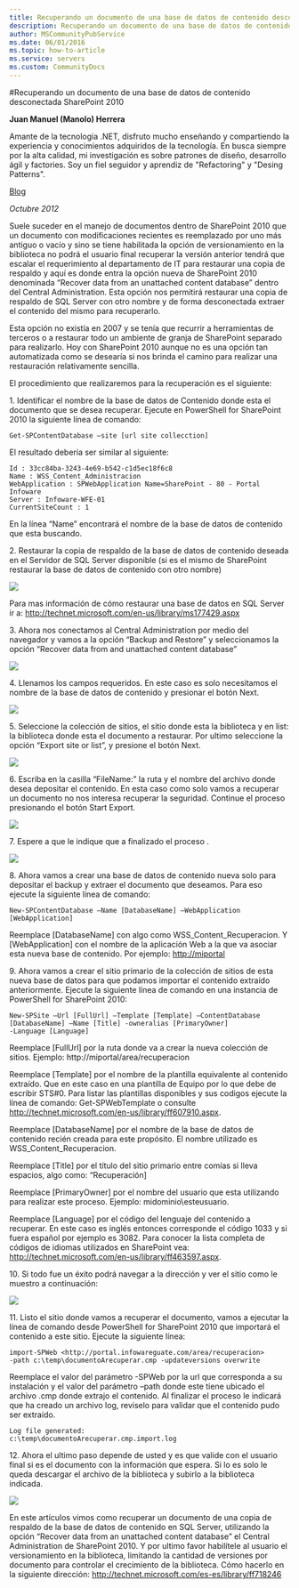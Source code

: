 ```yaml
---
title: Recuperando un documento de una base de datos de contenido desconectada SharePoint 2010
description: Recuperando un documento de una base de datos de contenido desconectada SharePoint 2010
author: MSCommunityPubService
ms.date: 06/01/2016
ms.topic: how-to-article
ms.service: servers
ms.custom: CommunityDocs
---
```






#Recuperando un documento de una base de datos de contenido desconectada SharePoint 2010

**Juan Manuel (Manolo) Herrera**

Amante de la tecnologia .NET, disfruto mucho enseñando y compartiendo la experiencia y conocimientos adquiridos de la tecnología.
En busca siempre por la alta calidad, mi investigación es sobre patrones de diseño, desarrollo ágil y factories. Soy un fiel seguidor y aprendiz de "Refactoring" y "Desing Patterns".

[Blog](http://jmhogua.blogspot.mx/)

*Octubre 2012*



Suele suceder en el manejo de documentos dentro de SharePoint 2010 que
un documento con modificaciones recientes es reemplazado por uno más
antiguo o vacío y sino se tiene habilitada la opción de versionamiento
en la biblioteca no podrá el usuario final recuperar la versión anterior
tendrá que escalar el requerimiento al departamento de IT para restaurar
una copia de respaldo y aquí es donde entra la opción nueva de
SharePoint 2010 denominada “Recover data from an unattached content
database” dentro del Central Administration. Esta opción nos permitirá
restaurar una copia de respaldo de SQL Server con otro nombre y de forma
desconectada extraer el contenido del mismo para recuperarlo.

Esta opción no existía en 2007 y se tenía que recurrir a herramientas de
terceros o a restaurar todo un ambiente de granja de SharePoint separado
para realizarlo. Hoy con SharePoint 2010 aunque no es una opción tan
automatizada como se desearía si nos brinda el camino para realizar una
restauración relativamente sencilla.

El procedimiento que realizaremos para la recuperación es el siguiente:

1\.  Identificar el nombre de la base de datos de Contenido donde esta el
    documento que se desea recuperar. Ejecute en PowerShell for
    SharePoint 2010 la siguiente línea de comando:

    Get-SPContentDatabase –site [url site collecction]

El resultado debería ser similar al siguiente:

    Id : 33cc84ba-3243-4e69-b542-c1d5ec18f6c8
    Name : WSS_Content_Administracion
    WebApplication : SPWebApplication Name=SharePoint - 80 - Portal
    Infoware
    Server : Infoware-WFE-01
    CurrentSiteCount : 1

En la línea “Name” encontrará el nombre de la base de datos de contenido
que esta buscando.

2\.  Restaurar la copia de respaldo de la base de datos de contenido
    deseada en el Servidor de SQL Server disponible (si es el mismo de
    SharePoint restaurar la base de datos de contenido con otro nombre)

![](./img/RecDocDeDB/image1.png)
    

Para mas información de cómo restaurar una base de datos en SQL Server
ir a: http://technet.microsoft.com/en-us/library/ms177429.aspx

3\.  Ahora nos conectamos al Central Administration por medio del
    navegador y vamos a la opción “Backup and Restore” y seleccionamos
    la opción “Recover data from and unattached content database”

![](./img/RecDocDeDB/image2.png)

4\.  Llenamos los campos requeridos. En este caso es solo necesitamos el
    nombre de la base de datos de contenido y presionar el botón Next.

![](./img/RecDocDeDB/image3.png)
    

5\.  Seleccione la colección de sitios, el sitio donde esta la biblioteca
    y en list: la biblioteca donde esta el documento a restaurar. Por
    ultimo seleccione la opción “Export site or list”, y presione el
    botón Next.

![](./img/RecDocDeDB/image4.png)

6\.  Escriba en la casilla “FileName:” la ruta y el nombre del archivo
    donde desea depositar el contenido. En esta caso como solo vamos a
    recuperar un documento no nos interesa recuperar la seguridad.
    Continue el proceso presionando el botón Start Export.

![](./img/RecDocDeDB/image5.png)

7\.  Espere a que le indique que a finalizado el proceso .

![](./img/RecDocDeDB/image6.png)

8\.  Ahora vamos a crear una base de datos de contenido nueva solo para
    depositar el backup y extraer el documento que deseamos. Para eso
    ejecute la siguiente línea de comando:

    New-SPContentDatabase –Name [DatabaseName] –WebApplication
    [WebApplication]

Reemplace \[DatabaseName\] con algo como WSS\_Content\_Recuperacion.
    Y \[WebApplication\] con el nombre de la aplicación Web a la que va
    asociar esta nueva base de contenido. Por ejemplo: <http://miportal>

9\.  Ahora vamos a crear el sitio primario de la colección de sitios de
    esta nueva base de datos para que podamos importar el contenido
    extraído anteriormente. Ejecute la siguiente línea de comando en una
    instancia de PowerShell for SharePoint 2010:

    New-SPSite –Url [FullUrl] –Template [Template] –ContentDatabase
    [DatabaseName] –Name [Title] -owneralias [PrimaryOwner]
    -Language [Language]

Reemplace \[FullUrl\] por la ruta donde va a crear la nueva
    colección de sitios. Ejemplo: http://miportal/area/recuperacion

Reemplace \[Template\] por el nombre de la plantilla equivalente al
contenido extraído. Que en este caso en una plantilla de Equipo por
lo que debe de escribir STS\#0. Para listar las plantillas
disponibles y sus codigos ejecute la línea de comando:
Get-SPWebTemplate o
consulte http://technet.microsoft.com/en-us/library/ff607910.aspx.

Reemplace \[DatabaseName\] por el nombre de la base de datos de
contenido recién creada para este propósito. El nombre utilizado
es WSS\_Content\_Recuperacion.

Reemplace \[Title\] por el título del sitio primario entre comías si
lleva espacios, algo como: “Recuperación\]

Reemplace \[PrimaryOwner\] por el nombre del usuario que esta
utilizando para realizar este proceso.
Ejemplo: midominio\\esteusuario.

Reemplace \[Language\] por el código del lenguaje del contenido
a recuperar. En este caso es inglés entonces corresponde el código
1033 y si fuera español por ejemplo es 3082. Para conocer la lista
completa de códigos de idiomas utilizados en SharePoint
vea: http://technet.microsoft.com/en-us/library/ff463597.aspx.

10\.  Si todo fue un éxito podrá navegar a la dirección y ver el sitio
    como le muestro a continuación:

![](./img/RecDocDeDB/image7.png)

11\.  Listo el sitio donde vamos a recuperar el documento, vamos a
    ejecutar la línea de comando desde PowerShell for SharePoint 2010
    que importará el contenido a este sitio. Ejecute la siguiente línea:

    import-SPWeb <http://portal.infowareguate.com/area/recuperacion>
    -path c:\temp\documentoArecuperar.cmp -updateversions overwrite

Reemplace el valor del parámetro -SPWeb por la url que corresponda a
su instalación y el valor del parámetro –path donde este tiene
ubicado el archivo .cmp donde extrajo el contenido. Al finalizar el
proceso le indicará que ha creado un archivo log, reviselo para
validar que el contenido pudo ser extraído.

    Log file generated:
    c:\temp\documentoArecuperar.cmp.import.log

12\.  Ahora el ultimo paso depende de usted y es que valide con el usuario
    final si es el documento con la información que espera. Si lo es
    solo le queda descargar el archivo de la biblioteca y subirlo a la
    biblioteca indicada.

![](./img/RecDocDeDB/image8.png)
    

En este artículos vimos como recuperar un documento de una copia de
respaldo de la base de datos de contenido en SQL Server, utilizando la
opción “Recover data from an unattached content database” el Central
Administration de SharePoint 2010. Y por ultimo favor habilítele al
usuario el versionamiento en la biblioteca, limitando la cantidad de
versiones por documento para controlar el crecimiento de la biblioteca.
Cómo hacerlo en la siguiente dirección:
<http://technet.microsoft.com/es-es/library/ff718246> 




